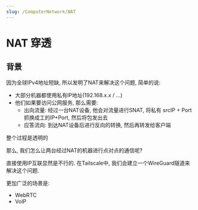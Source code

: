 ```yaml
---
slug: /ComputerNetwork/NAT
---
```


# NAT 穿透

## 背景

因为全球IPv4地址短缺, 所以发明了NAT来解决这个问题, 简单的说:

- 大部分机器都使用私有IP地址(192.168.x.x / ...)
- 他们如果要访问公网服务, 那么需要:
  - 出向流量: 经过一台NAT设备, 他会对流量进行SNAT, 将私有 srcIP + Port 抓换成工的IP+Port, 然后将包发出去
  - 应答流向: 到达NAT设备后进行反向的转换, 然后再转发给客户端

整个过程是透明的

那么, 我们怎么让两台经过NAT的机器进行点对点的通信呢?

直接使用IP互联显然是不行的. 在Tailscale中, 我们会建立一个WireGuard隧道来解决这个问题. 

更加广泛的场景是:

- WebRTC
- VolP

